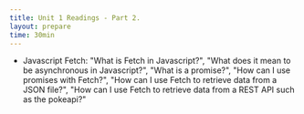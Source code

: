 ```yaml
---
title: Unit 1 Readings - Part 2.
layout: prepare
time: 30min
---
```


- Javascript Fetch: "What is Fetch in Javascript?", "What does it mean to be asynchronous in Javascript?", "What is a promise?", "How can I use promises with Fetch?", "How can I use Fetch to retrieve data from a JSON file?", "How can I use Fetch to retrieve data from a REST API such as the pokeapi?"